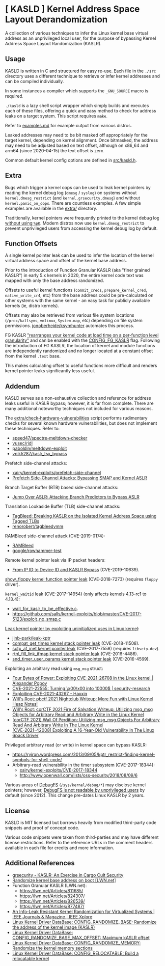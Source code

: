 # [ KASLD ] Kernel Address Space Layout Derandomization

A collection of various techniques to infer the Linux kernel base virtual
address as an unprivileged local user, for the purpose of bypassing Kernel
Address Space Layout Randomization (KASLR).


## Usage

KASLD is written in C and structured for easy re-use. Each file in the `./src`
directory uses a different technique to retrieve or infer kernel addresses
and can be compiled individually.

In some instances a compiler which supports the `_GNU_SOURCE` macro is required.

`./kasld` is a lazy shell script wrapper which simply builds and executes each
of these files, offering a quick and easy method to check for address leaks
on a target system. This script requires `make`.

Refer to [examples.md](examples.md) for example output from various distros.

Leaked addresses may need to be bit masked off appropriately for the target kernel,
depending on kernel alignment. Once bitmasked, the address may need to be adjusted
based on text offset, although on x86_64 and arm64 (since 2020-04-15) the text
offset is zero.

Common default kernel config options are defined in [src/kasld.h](src/kasld.h).


## Extra

Bugs which trigger a kernel oops can be used to leak kernel pointers by reading
the kernel debug log (`dmesg` / `syslog`) on systems without `kernel.dmesg_restrict`
(and `kernel.grsecurity.dmesg`) and without `kernel.panic_on_oops`. There are
countless examples. A few simple examples are available in the [extra/](extra/)
directory.

Traditionally, kernel pointers were frequently printed to the kernel debug log
[without using `%pK`](https://github.com/torvalds/linux/search?p=1&q=%25pK&type=Commits).
Modern distros now use `kernel.dmesg_restrict` to prevent unprivileged users from
accessing the kernel debug log by default.


## Function Offsets

A single kernel pointer leak can be used to infer the location of the kernel virtual address space and offset of the kernel base address.

Prior to the introduction of Function Granular KASLR (aka "finer grained KASLR") in early 5.x kernels in 2020, the entire kernel code text was mapped with only the base address randomized.

Offsets to useful kernel functions (`commit_creds`, `prepare_kernel_cred`, `native_write_cr4`, etc) from the base address could be pre-calculated on other systems with the same kernel - an easy task for publicly available kernels (ie, distro kernels).

Offsets may also be retrieved from various file system locations (`/proc/kallsyms`, `vmlinux`, `System.map`, etc) depending on file system permissions. [jonoberheide/ksymhunter](https://github.com/jonoberheide/ksymhunter) automates this process.

FG KASLR ["rearranges your kernel code at load time on a per-function level granularity"](https://lwn.net/Articles/811685/) and can be enabled with the [CONFIG_FG_KASLR](https://patchwork.kernel.org/project/linux-hardening/patch/20211223002209.1092165-8-alexandr.lobakin@intel.com/) flag. Following the introduction of FG KASLR, the location of kernel and module functions are independently randomized and no longer located at a constant offset from the kernel `.text` base.

This makes calculating offset to useful functions more difficult and renders kernel pointer leaks significantly less useful.


## Addendum

KASLD serves as a non-exhaustive collection and reference for address leaks
useful in KASLR bypass; however, it is far from complete. There are many additional
noteworthy techniques not included for various reasons.

The [extra/check-hardware-vulnerabilities](extra/check-hardware-vulnerabilities)
script performs rudimentary checks for several known hardware vulnerabilities,
but does not implement these techniques. Refer to:

* [speed47/spectre-meltdown-checker](https://github.com/speed47/spectre-meltdown-checker)
* [vusec/ridl](https://github.com/vusec/ridl)
* [paboldin/meltdown-exploit](https://github.com/paboldin/meltdown-exploit)
* [vnik5287/kaslr_tsx_bypass](https://github.com/vnik5287/kaslr_tsx_bypass)

Prefetch side-channel attacks:

* [xairy/kernel-exploits/prefetch-side-channel](https://github.com/xairy/kernel-exploits/tree/master/prefetch-side-channel)
* [Prefetch Side-Channel Attacks: Bypassing SMAP and Kernel ASLR](https://gruss.cc/files/prefetch.pdf)

Branch Target Buffer (BTB) based side-channel attacks:

* [Jump Over ASLR: Attacking Branch Predictors to Bypass ASLR](https://www.cs.ucr.edu/~nael/pubs/micro16.pdf)

Translation Lookaside Buffer (TLB) side-channel attacks:

* [TagBleed: Breaking KASLR on the Isolated Kernel Address Space using Tagged TLBs](https://download.vusec.net/papers/tagbleed_eurosp20.pdf)
* [renorobert/tagbleedvmm](https://github.com/renorobert/tagbleedvmm)

RAMBleed side-channel attack (CVE-2019-0174):

* [RAMBleed](https://rambleed.com/)
* [google/rowhammer-test](https://github.com/google/rowhammer-test)

Remote kernel pointer leak via IP packet headers:

* [From IP ID to Device ID and KASLR Bypass](https://arxiv.org/pdf/1906.10478.pdf) (CVE-2019-10639).

[show_floppy kernel function pointer leak](https://www.exploit-db.com/exploits/44325) (CVE-2018-7273) (requires `floppy` driver).

`kernel_waitid` leak (CVE-2017-14954) (only affects kernels 4.13-rc1 to 4.13.4):

  * [wait_for_kaslr_to_be_effective.c](https://grsecurity.net/~spender/exploits/wait_for_kaslr_to_be_effective.c).
  * https://github.com/salls/kernel-exploits/blob/master/CVE-2017-5123/exploit_no_smap.c

[Leak kernel pointer by exploiting uninitialized uses in Linux kernel](https://jinb-park.github.io/leak-kptr.html):
* [jinb-park/leak-kptr](https://github.com/jinb-park/leak-kptr)
* [compat_get_timex kernel stack pointer leak](https://github.com/jinb-park/leak-kptr/blob/master/exploit/CVE-2018-11508/poc.c) (CVE-2018-11508).
* [sctp_af_inet kernel pointer leak](https://github.com/jinb-park/leak-kptr/tree/master/exploit/sctp-leak) (CVE-2017-7558) (requires `libsctp-dev`).
* [rtnl_fill_link_ifmap kernel stack pointer leak](https://github.com/jinb-park/leak-kptr/tree/master/exploit/CVE-2016-4486) (CVE-2016-4486).
* [snd_timer_user_params kernel stack pointer leak](https://github.com/jinb-park/leak-kptr/tree/master/exploit/CVE-2016-4569) (CVE-2016-4569).

Exploiting an arbitrary read using `msg_msg` struct:

  * [Four Bytes of Power: Exploiting CVE-2021-26708 in the Linux kernel | Alexander Popov](https://a13xp0p0v.github.io/2021/02/09/CVE-2021-26708.html)
  * [CVE-2021-22555: Turning \x00\x00 into 10000$ | security-research](https://google.github.io/security-research/pocs/linux/cve-2021-22555/writeup.html)
  * [Exploiting CVE-2021-43267 - Haxxin](https://haxx.in/posts/pwning-tipc/)
  * [Will's Root: pbctf 2021 Nightclub Writeup: More Fun with Linux Kernel Heap Notes!](https://www.willsroot.io/2021/10/pbctf-2021-nightclub-writeup-more-fun.html)
  * [Will's Root: corCTF 2021 Fire of Salvation Writeup: Utilizing msg_msg Objects for Arbitrary Read and Arbitrary Write in the Linux Kernel](https://www.willsroot.io/2021/08/corctf-2021-fire-of-salvation-writeup.html)
  * [[corCTF 2021] Wall Of Perdition: Utilizing msg_msg Objects For Arbitrary Read And Arbitrary Write In The Linux Kernel](https://syst3mfailure.io/wall-of-perdition)
  * [[CVE-2021-42008] Exploiting A 16-Year-Old Vulnerability In The Linux 6pack Driver](https://syst3mfailure.io/sixpack-slab-out-of-bounds)

Privileged arbitrary read (or write) in kernel space can bypass KASLR:

* https://ryiron.wordpress.com/2013/09/05/kptr_restrict-finding-kernel-symbols-for-shell-code/
* Arbitrary-read vulnerability in the timer subsystem (CVE-2017-18344):
  * [xairy/kernel-exploits/CVE-2017-18344](https://github.com/xairy/kernel-exploits/tree/master/CVE-2017-18344)
  * http://www.openwall.com/lists/oss-security/2018/08/09/6

Various areas of [DebugFS](https://en.wikipedia.org/wiki/Debugfs) (`/sys/kernel/debug/*`) may disclose kernel pointers; however, [DebugFS is not readable by unprivileged users](https://git.kernel.org/pub/scm/linux/kernel/git/torvalds/linux.git/commit/?id=82aceae4f0d42f03d9ad7d1e90389e731153898f) by default (since 2012). This change pre-dates Linux KASLR by 2 years.


## License

KASLD is MIT licensed but borrows heavily from modified
third-party code snippets and proof of concept code.

Various code snippets were taken from third-parties and may
have different license restrictions. Refer to the reference
URLs in the comment headers available in each file for credits
and more information.


## Additional References

* [grsecurity - KASLR: An Exercise in Cargo Cult Security](https://grsecurity.net/kaslr_an_exercise_in_cargo_cult_security)
* [Randomize kernel base address on boot [LWN.net]](https://lwn.net/Articles/444556/)
* Function Granular KASLR (LWN.net):
  * https://lwn.net/Articles/811685/
  * https://lwn.net/Articles/824307/
  * https://lwn.net/Articles/826539/
  * https://lwn.net/Articles/877487/
* [An Info-Leak Resistant Kernel Randomization for Virtualized Systems | IEEE Journals & Magazine | IEEE Xplore](https://ieeexplore.ieee.org/document/9178757)
* [Linux Kernel Driver DataBase: CONFIG_RANDOMIZE_BASE: Randomize the address of the kernel image (KASLR)](https://cateee.net/lkddb/web-lkddb/RANDOMIZE_BASE.html)
* [Linux Kernel Driver DataBase: CONFIG_RANDOMIZE_BASE_MAX_OFFSET: Maximum kASLR offset](https://cateee.net/lkddb/web-lkddb/RANDOMIZE_BASE_MAX_OFFSET.html)
* [Linux Kernel Driver DataBase: CONFIG_RANDOMIZE_MEMORY: Randomize the kernel memory sections](https://cateee.net/lkddb/web-lkddb/RANDOMIZE_MEMORY.html)
* [Linux Kernel Driver DataBase: CONFIG_RELOCATABLE: Build a relocatable kernel](https://cateee.net/lkddb/web-lkddb/RELOCATABLE.html)
